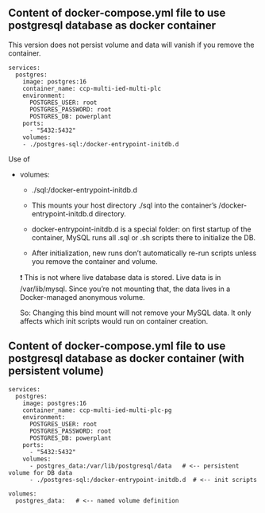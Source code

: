 ## Content of docker-compose.yml file to use postgresql database as docker container 

This version does not persist volume and data will vanish if you remove the container.


```
services:
  postgres:
    image: postgres:16
    container_name: ccp-multi-ied-multi-plc
    environment:
      POSTGRES_USER: root
      POSTGRES_PASSWORD: root
      POSTGRES_DB: powerplant
    ports:
      - "5432:5432"
    volumes:
    - ./postgres-sql:/docker-entrypoint-initdb.d

```

Use of 
-  volumes:
      - ./sql:/docker-entrypoint-initdb.d

    - This mounts your host directory ./sql into the container’s /docker-entrypoint-initdb.d directory.
    
    - docker-entrypoint-initdb.d is a special folder: on first startup of the container, MySQL runs all .sql or .sh scripts there to initialize the DB.
    
    - After initialization, new runs don’t automatically re-run scripts unless you remove the container and volume.

    ❗ This is not where live database data is stored. Live data is in /var/lib/mysql. Since you’re not mounting that, the data lives in a Docker-managed anonymous volume.

    So: Changing this bind mount will not remove your MySQL data. It only affects which init scripts would run on container creation.


## Content of docker-compose.yml file to use postgresql database as docker container (with persistent volume)
```
services:
  postgres:
    image: postgres:16
    container_name: ccp-multi-ied-multi-plc-pg
    environment:
      POSTGRES_USER: root
      POSTGRES_PASSWORD: root
      POSTGRES_DB: powerplant
    ports:
      - "5432:5432"
    volumes:
      - postgres_data:/var/lib/postgresql/data   # <-- persistent volume for DB data
      - ./postgres-sql:/docker-entrypoint-initdb.d  # <-- init scripts

volumes:
  postgres_data:   # <-- named volume definition
```

